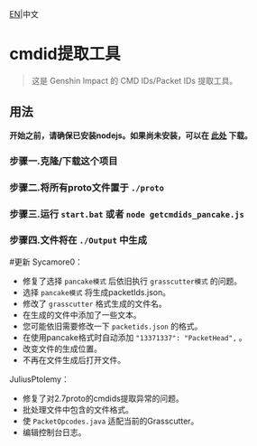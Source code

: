[EN](README.MD)|中文

# cmdid提取工具
>这是 Genshin Impact 的 CMD IDs/Packet IDs 提取工具。

## 用法
**开始之前，请确保已安装nodejs。如果尚未安装，可以在 [此处](https://nodejs.org/) 下载。**

### 步骤一.克隆/下载这个项目

### 步骤二.将所有proto文件置于 `./proto`

### 步骤三.运行 `start.bat` 或者 `node getcmdids_pancake.js`

### 步骤四.文件将在 `./Output` 中生成

#更新
Sycamore0：
 - 修复了选择 `pancake模式` 后依旧执行 `grasscutter模式` 的问题。
 - 选择 `pancake模式` 将生成packetIds.json。
 - 修改了 `grasscutter` 格式生成的文件名。
 - 在生成的文件中添加了一些文本。
 - 您可能依旧需要修改一下 `packetids.json` 的格式。
 - 在使用pancake格式时自动添加  `"13371337": "PacketHead",` 。
 - 改变文件的生成位置。
 - 不再在文件生成后打开文件。

JuliusPtolemy：
 - 修复了对2.7proto的cmdids提取异常的问题。
 - 批处理文件中包含的文件格式。
 - 使 `PacketOpcodes.java` 适配当前的Grasscutter。
 - 编辑控制台日志。
